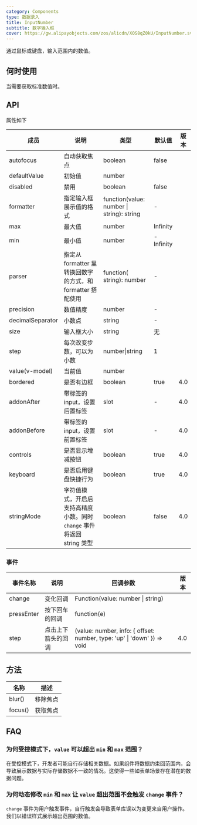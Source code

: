 ```yaml
---
category: Components
type: 数据录入
title: InputNumber
subtitle: 数字输入框
cover: https://gw.alipayobjects.com/zos/alicdn/XOS8qZ0kU/InputNumber.svg
---
```


通过鼠标或键盘，输入范围内的数值。

## 何时使用

当需要获取标准数值时。

## API

属性如下

| 成员 | 说明 | 类型 | 默认值 | 版本 |
| --- | --- | --- | --- | --- |
| autofocus | 自动获取焦点 | boolean | false |  |
| defaultValue | 初始值 | number |  |  |
| disabled | 禁用 | boolean | false |  |
| formatter | 指定输入框展示值的格式 | function(value: number \| string): string | - |  |
| max | 最大值 | number | Infinity |  |
| min | 最小值 | number | -Infinity |  |
| parser | 指定从 formatter 里转换回数字的方式，和 formatter 搭配使用 | function( string): number | - |  |
| precision | 数值精度 | number | - |  |
| decimalSeparator | 小数点 | string | - |  |
| size | 输入框大小 | string | 无 |  |
| step | 每次改变步数，可以为小数 | number\|string | 1 |  |
| value(v-model) | 当前值 | number |  |  |
| bordered | 是否有边框 | boolean | true | 4.0 |
| addonAfter | 带标签的 input，设置后置标签 | slot | - | 4.0 |
| addonBefore | 带标签的 input，设置前置标签 | slot | - | 4.0 |
| controls | 是否显示增减按钮 | boolean | true | 4.0 |
| keyboard | 是否启用键盘快捷行为 | boolean | true | 4.0 |
| stringMode | 字符值模式，开启后支持高精度小数。同时 `change` 事件将返回 string 类型 | boolean | false | 4.0 |

### 事件

| 事件名称 | 说明 | 回调参数 | 版本 |
| --- | --- | --- | --- |
| change | 变化回调 | Function(value: number \| string) |  |
| pressEnter | 按下回车的回调 | function(e) |  |
| step | 点击上下箭头的回调 | (value: number, info: { offset: number, type: 'up' \| 'down' }) => void | 4.0 |

## 方法

| 名称    | 描述     |
| ------- | -------- |
| blur()  | 移除焦点 |
| focus() | 获取焦点 |

## FAQ

### 为何受控模式下，`value` 可以超出 `min` 和 `max` 范围？

在受控模式下，开发者可能自行存储相关数据。如果组件将数据约束回范围内，会导致展示数据与实际存储数据不一致的情况。这使得一些如表单场景存在潜在的数据问题。

### 为何动态修改 `min` 和 `max` 让 `value` 超出范围不会触发 `change` 事件？

`change` 事件为用户触发事件，自行触发会导致表单库误以为变更来自用户操作。我们以错误样式展示超出范围的数值。
